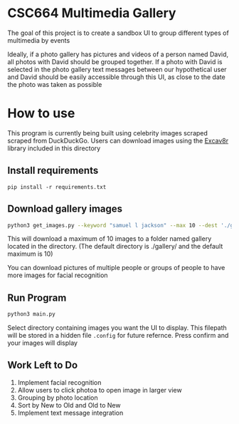 # CSC664 Multimedia Gallery

The goal of this project is to create a sandbox UI to group different types of multimedia by events

Ideally, if a photo gallery has pictures and videos of a person named David, all photos with David should be grouped 
together. If a photo with David is selected in the photo gallery text messages between our hypothetical user and David 
should be easily accessible through this UI, as close to the date the photo was taken as possible 

# How to use
This program is currently being built using celebrity images scraped scraped from DuckDuckGo. Users can download images
using the [Excav8r](https://github.com/DSnoNintendo/excav8r.py) library included in this directory
## Install requirements
```shell
pip install -r requirements.txt
```

## Download gallery images
```bash
python3 get_images.py --keyword "samuel l jackson" --max 10 --dest './gallery/'
```

This will download a maximum of 10 images to a folder named gallery located in the directory.
(The default directory is ./gallery/ and the default maximum is 10)

You can download pictures of multiple people or groups of people to have more images for facial recognition

## Run Program
```bash
python3 main.py
```

Select directory containing images you want the UI to display. This filepath will be stored in a hidden file 
   ```.config``` for future refernce. Press confirm and your images will display
   
## Work Left to Do
1. Implement facial recognition
2. Allow users to click photoa to open image in larger view
3. Grouping by photo location
4. Sort by New to Old and Old to New
5. Implement text message integration
